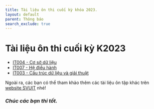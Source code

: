 ```yaml
---
title: Tài liệu ôn thi cuối kỳ khóa 2023.
layout: default
parent: Thông báo
search_exclude: true
---
```


# Tài liệu ôn thi cuối kỳ K2023

- [IT004 - Cơ sở dữ liệu](https://drive.google.com/drive/folders/1lKEm-LJrxY0QrZvvxx0gpiCslhTEv3aJ?usp=drive_link)
- [IT007 - Hệ điều hành](https://drive.google.com/drive/folders/1Fv5QgPX6cuuvXp40pAEqgwweRLpMlHOM?usp=drive_link)
- [IT003 - Cấu trúc dữ liệu và giải thuật](https://drive.google.com/drive/folders/1lbJ-RoobA4siIV2Cq-v64ddAmGK4XCBP?usp=drive_link)

Ngoài ra, các bạn có thể tham khảo thêm các tài liệu ôn tập khác trên [website SVUIT](https://svuit.org/mmtt/) nhé!

### *Chúc các bạn thi tốt.*